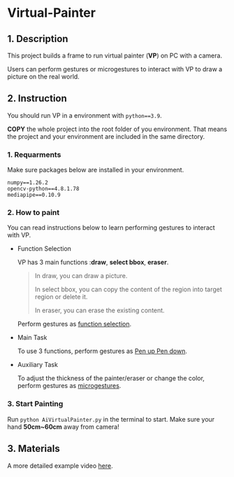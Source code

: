 # Virtual-Painter
## 1. Description
This project builds a frame to run virtual painter (**VP**) on PC with a camera. 

Users can perform gestures or microgestures to interact with VP to draw a picture on the real world.
## 2. Instruction
You should run VP in a environment with `python==3.9`.

**COPY** the whole project into the root folder of you environment. That means the project and your environment are included in the same directory.
### 1. Requarments
Make sure packages below are installed in your environment.

```
numpy==1.26.2
opencv-python==4.8.1.78
mediapipe==0.10.9
```
### 2. How to paint
You can read instructions below to learn performing gestures to interact with VP.
* Function Selection
  
  VP has 3 main functions :**draw**, **select bbox**, **eraser**.
  >In draw, you can draw a picture.
  >
  >In select bbox, you can copy the content of the region into target region or delete it.
  >
  >In eraser, you can erase the existing content.
  
  Perform gestures as [function selection](https://www.bilibili.com/video/BV1eW4y1w71t/).
* Main Task

  To use 3 functions, perform gestures as [Pen up Pen down](https://www.bilibili.com/video/BV1K94y1K7DD/?vd_source=cd0764e6da97a83655f4eafba9e5abe6).
* Auxiliary Task

  To adjust the thickness of the painter/eraser or change the color, perform gestures as [microgestures]().
### 3. Start Painting
Run `python AiVirtualPainter.py` in the terminal to start.
Make sure your hand **50cm~60cm** away from camera!
## 3. Materials
A more detailed example video [here](https://www.bilibili.com/video/BV1zw4117781/).
